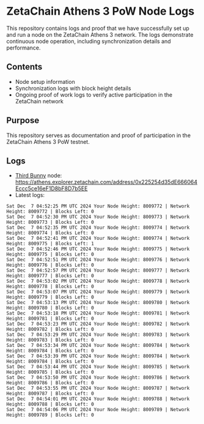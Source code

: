 # ZetaChain Athens 3 PoW Node Logs
This repository contains logs and proof that we have successfully set up and run a node on the ZetaChain Athens 3 network. The logs demonstrate continuous node operation, including synchronization details and performance.

## Contents
- Node setup information
- Synchronization logs with block height details
- Ongoing proof of work logs to verify active participation in the ZetaChain network

## Purpose
This repository serves as documentation and proof of participation in the ZetaChain Athens 3 PoW testnet.

## Logs

- [Third Bunny](https://thirdbunny.xyz/) node: https://athens.explorer.zetachain.com/address/0x225254d35dE666064Eccc5ce16eF1D8bF8D7b5EE
- Latest logs:
```
Sat Dec  7 04:52:25 PM UTC 2024 Your Node Height: 8009772 | Network Height: 8009772 | Blocks Left: 0
Sat Dec  7 04:52:30 PM UTC 2024 Your Node Height: 8009773 | Network Height: 8009773 | Blocks Left: 0
Sat Dec  7 04:52:35 PM UTC 2024 Your Node Height: 8009774 | Network Height: 8009774 | Blocks Left: 0
Sat Dec  7 04:52:41 PM UTC 2024 Your Node Height: 8009774 | Network Height: 8009775 | Blocks Left: 1
Sat Dec  7 04:52:46 PM UTC 2024 Your Node Height: 8009775 | Network Height: 8009775 | Blocks Left: 0
Sat Dec  7 04:52:51 PM UTC 2024 Your Node Height: 8009776 | Network Height: 8009776 | Blocks Left: 0
Sat Dec  7 04:52:57 PM UTC 2024 Your Node Height: 8009777 | Network Height: 8009777 | Blocks Left: 0
Sat Dec  7 04:53:02 PM UTC 2024 Your Node Height: 8009778 | Network Height: 8009778 | Blocks Left: 0
Sat Dec  7 04:53:07 PM UTC 2024 Your Node Height: 8009779 | Network Height: 8009779 | Blocks Left: 0
Sat Dec  7 04:53:13 PM UTC 2024 Your Node Height: 8009780 | Network Height: 8009780 | Blocks Left: 0
Sat Dec  7 04:53:18 PM UTC 2024 Your Node Height: 8009781 | Network Height: 8009781 | Blocks Left: 0
Sat Dec  7 04:53:23 PM UTC 2024 Your Node Height: 8009782 | Network Height: 8009782 | Blocks Left: 0
Sat Dec  7 04:53:29 PM UTC 2024 Your Node Height: 8009783 | Network Height: 8009783 | Blocks Left: 0
Sat Dec  7 04:53:34 PM UTC 2024 Your Node Height: 8009784 | Network Height: 8009784 | Blocks Left: 0
Sat Dec  7 04:53:39 PM UTC 2024 Your Node Height: 8009784 | Network Height: 8009784 | Blocks Left: 0
Sat Dec  7 04:53:44 PM UTC 2024 Your Node Height: 8009785 | Network Height: 8009785 | Blocks Left: 0
Sat Dec  7 04:53:50 PM UTC 2024 Your Node Height: 8009786 | Network Height: 8009786 | Blocks Left: 0
Sat Dec  7 04:53:55 PM UTC 2024 Your Node Height: 8009787 | Network Height: 8009787 | Blocks Left: 0
Sat Dec  7 04:54:01 PM UTC 2024 Your Node Height: 8009788 | Network Height: 8009788 | Blocks Left: 0
Sat Dec  7 04:54:06 PM UTC 2024 Your Node Height: 8009789 | Network Height: 8009789 | Blocks Left: 0
```
